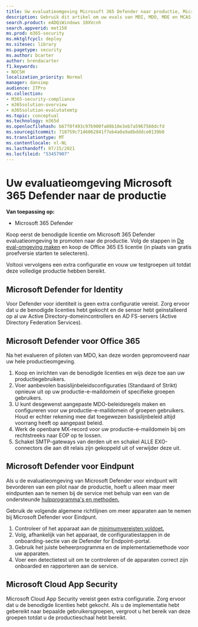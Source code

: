 ```yaml
---
title: Uw evaluatieomgeving Microsoft 365 Defender naar productie, Microsoft 365 Defender evaluatie, een evaluatie proberen, een evaluatie houden, productie-evaluatie houden
description: Gebruik dit artikel om uw evals van MDI, MDO, MDE en MCAS te promoten in uw live omgeving in Microsoft 365 Defender of M365D.
search.product: eADQiWindows 10XVcnh
search.appverid: met150
ms.prod: m365-security
ms.mktglfcycl: deploy
ms.sitesec: library
ms.pagetype: security
ms.author: bcarter
author: brendacarter
f1.keywords:
- NOCSH
localization_priority: Normal
manager: dansimp
audience: ITPro
ms.collection:
- M365-security-compliance
- m365solution-overview
- m365solution-evalutatemtp
ms.topic: conceptual
ms.technology: m365d
ms.openlocfilehash: b67f0f493c97b900fa08b10e3eb7a5967560dcfd
ms.sourcegitcommit: 718759c7146062841f7eb4a0a9a8bdddce0139b0
ms.translationtype: MT
ms.contentlocale: nl-NL
ms.lasthandoff: 07/15/2021
ms.locfileid: "53457907"
---
```

# <a name="promote-your-microsoft-365-defender-evaluation-environment-to-production"></a>Uw evaluatieomgeving Microsoft 365 Defender naar de productie

**Van toepassing op:**
- Microsoft 365 Defender

Koop eerst de benodigde licentie om Microsoft 365 Defender evaluatieomgeving te promoten naar de productie. Volg de stappen in [De eval-omgeving maken](eval-create-eval-environment.md) en koop de Office 365 E5 licentie (in plaats van gratis proefversie starten te selecteren).

Voltooi vervolgens een extra configuratie en vouw uw testgroepen uit totdat deze volledige productie hebben bereikt. 

## <a name="microsoft-defender-for-identity"></a>Microsoft Defender for Identity
Voor Defender voor identiteit is geen extra configuratie vereist. Zorg ervoor dat u de benodigde licenties hebt gekocht en de sensor hebt geïnstalleerd op al uw Active Directory-domeincontrollers en AD FS-servers (Active Directory Federation Services). 

## <a name="microsoft-defender-for-office-365"></a>Microsoft Defender voor Office 365
Na het evalueren of piloten van MDO, kan deze worden gepromoveerd naar uw hele productieomgeving.
1. Koop en inrichten van de benodigde licenties en wijs deze toe aan uw productiegebruikers.
2. Voer aanbevolen basislijnbeleidsconfiguraties (Standaard of Strikt) opnieuw uit op uw productie-e-maildomein of specifieke groepen gebruikers.
3. U kunt desgewenst aangepaste MDO-beleidsregels maken en configureren voor uw productie-e-maildomein of groepen gebruikers.  Houd er echter rekening mee dat toegewezen basislijnbeleid altijd voorrang heeft op aangepast beleid.
4. Werk de openbare MX-record voor uw productie-e-maildomein bij om rechtstreeks naar EOP op te lossen.
5. Schakel SMTP-gateways van derden uit en schakel ALLE EXO-connectors die aan dit relais zijn gekoppeld uit of verwijder deze uit.

## <a name="microsoft-defender-for-endpoint"></a>Microsoft Defender voor Eindpunt
Als u de evaluatieomgeving van Microsoft Defender voor eindpunt wilt bevorderen van een pilot naar de productie, hoeft u alleen maar meer eindpunten aan te nemen bij de service met behulp van een van de ondersteunde [hulpprogramma's en methoden.](/defender-endpoint/onboard-configure)

Gebruik de volgende algemene richtlijnen om meer apparaten aan te nemen bij Microsoft Defender voor Eindpunt. 

1. Controleer of het apparaat aan de [minimumvereisten voldoet.](/defender-endpoint/minimum-requirements)
2. Volg, afhankelijk van het apparaat, de configuratiestappen in de onboarding-sectie van de Defender for Endpoint-portal.
3. Gebruik het juiste beheerprogramma en de implementatiemethode voor uw apparaten.
4.  Voer een detectietest uit om te controleren of de apparaten correct zijn onboarded en rapporteren aan de service.

## <a name="microsoft-cloud-app-security"></a>Microsoft Cloud App Security
Microsoft Cloud App Security vereist geen extra configuratie. Zorg ervoor dat u de benodigde licenties hebt gekocht. Als u de implementatie hebt gebereikt naar bepaalde gebruikersgroepen, vergroot u het bereik van deze groepen totdat u de productieschaal hebt bereikt. 

